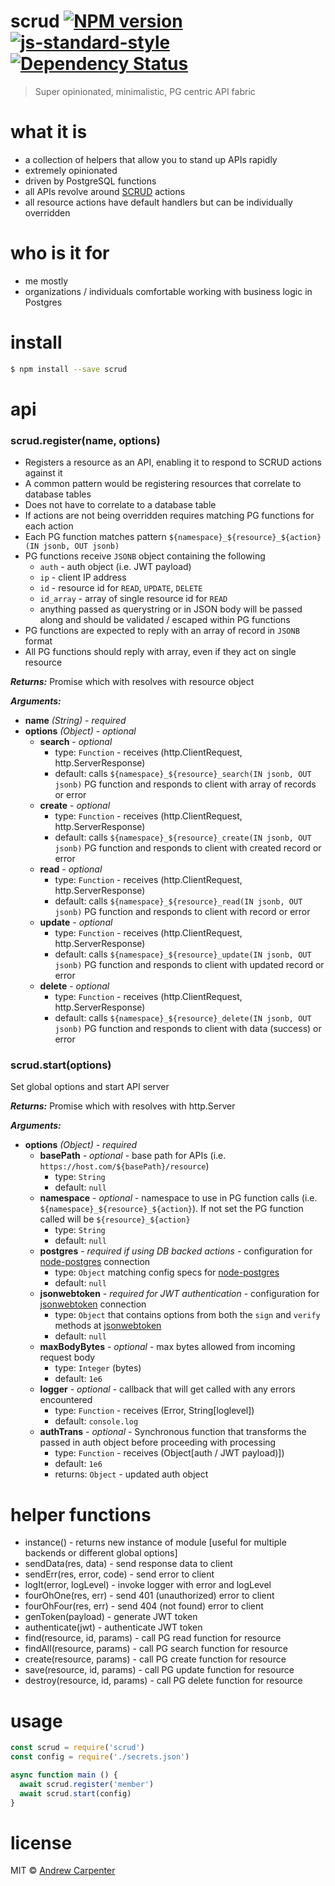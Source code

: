 # scrud [![NPM version](https://badge.fury.io/js/scrud.svg)](https://npmjs.org/package/scrud)   [![js-standard-style](https://img.shields.io/badge/code%20style-standard-brightgreen.svg?style=flat)](https://github.com/feross/standard)   [![Dependency Status](https://dependencyci.com/github/doesdev/scrud/badge)](https://dependencyci.com/github/doesdev/scrud)

> Super opinionated, minimalistic, PG centric API fabric

# what it is

- a collection of helpers that allow you to stand up APIs rapidly
- extremely opinionated
- driven by PostgreSQL functions
- all APIs revolve around [SCRUD](https://en.wikipedia.org/wiki/Create,_read,_update_and_delete) actions
- all resource actions have default handlers but can be individually overridden

# who is it for

- me mostly
- organizations / individuals comfortable working with business logic in Postgres

# install

```sh
$ npm install --save scrud
```

# api

### scrud.register(name, options)
- Registers a resource as an API, enabling it to respond to SCRUD actions against it
- A common pattern would be registering resources that correlate to database tables
- Does not have to correlate to a database table
- If actions are not being overridden requires matching PG functions for each action
- Each PG function matches pattern `${namespace}_${resource}_${action}(IN jsonb, OUT jsonb)`
- PG functions receive `JSONB` object containing the following
  - `auth` - auth object (i.e. JWT payload)
  - `ip` - client IP address
  - `id` - resource id for `READ`, `UPDATE`, `DELETE`
  - `id_array` - array of single resource id for `READ`
  - anything passed as querystring or in JSON body will be passed along and should be validated / escaped within PG functions
- PG functions are expected to reply with an array of record in `JSONB` format
- All PG functions should reply with array, even if they act on single resource

***Returns:*** Promise which with resolves with resource object

***Arguments:***
- **name** *(String)* - *required*
- **options** *(Object)* - *optional*
  - **search** - *optional*
    - type: `Function` - receives (http.ClientRequest, http.ServerResponse)
    - default: calls `${namespace}_${resource}_search(IN jsonb, OUT jsonb)` PG function and responds to client with array of records or error
  - **create** - *optional*
    - type: `Function` - receives (http.ClientRequest, http.ServerResponse)
    - default: calls `${namespace}_${resource}_create(IN jsonb, OUT jsonb)` PG function and responds to client with created record or error
  - **read** - *optional*
    - type: `Function` - receives (http.ClientRequest, http.ServerResponse)
    - default: calls `${namespace}_${resource}_read(IN jsonb, OUT jsonb)` PG function and responds to client with record or error
  - **update** - *optional*
    - type: `Function` - receives (http.ClientRequest, http.ServerResponse)
    - default: calls `${namespace}_${resource}_update(IN jsonb, OUT jsonb)` PG function and responds to client with updated record or error
  - **delete** - *optional*
    - type: `Function` - receives (http.ClientRequest, http.ServerResponse)
    - default: calls `${namespace}_${resource}_delete(IN jsonb, OUT jsonb)` PG function and responds to client with data (success) or error

### scrud.start(options)
Set global options and start API server

***Returns:*** Promise which with resolves with http.Server

***Arguments:***
- **options** *(Object)* - *required*
  - **basePath** - *optional* - base path for APIs (i.e. `https://host.com/${basePath}/resource`)
    - type: `String`
    - default: `null`
  - **namespace** - *optional* - namespace to use in PG function calls (i.e. `${namespace}_${resource}_${action}`). If not set the PG function called will be `${resource}_${action}`
    - type: `String`
    - default: `null`
  - **postgres** - *required if using DB backed actions* - configuration for [node-postgres](https://github.com/brianc/node-postgres) connection
    - type: `Object` matching config specs for [node-postgres](https://github.com/brianc/node-postgres)
    - default: `null`
  - **jsonwebtoken** - *required for JWT authentication* - configuration for [jsonwebtoken](https://github.com/auth0/node-jsonwebtoken) connection
    - type: `Object` that contains options from both the `sign` and `verify` methods at [jsonwebtoken](https://github.com/auth0/node-jsonwebtoken)
    - default: `null`
  - **maxBodyBytes** - *optional* - max bytes allowed from incoming request body
    - type: `Integer` (bytes)
    - default: `1e6`
  - **logger** - *optional* - callback that will get called with any errors encountered
    - type: `Function` - receives (Error, String[loglevel])
    - default: `console.log`
  - **authTrans** - *optional* - Synchronous function that transforms the passed in auth object before proceeding with processing
    - type: `Function` - receives (Object[auth / JWT payload)])
    - default: `1e6`
    - returns: `Object` - updated auth object

# helper functions  
- instance() - returns new instance of module [useful for multiple backends or different global options]
- sendData(res, data) - send response data to client
- sendErr(res, error, code) - send error to client  
- logIt(error, logLevel) - invoke logger with error and logLevel  
- fourOhOne(res, err) - send 401 (unauthorized) error to client  
- fourOhFour(res, err) - send 404 (not found) error to client  
- genToken(payload) - generate JWT token  
- authenticate(jwt) - authenticate JWT token  
- find(resource, id, params) - call PG read function for resource  
- findAll(resource, params) - call PG search function for resource  
- create(resource, params) - call PG create function for resource  
- save(resource, id, params) - call PG update function for resource  
- destroy(resource, id, params) - call PG delete function for resource  

# usage

```js
const scrud = require('scrud')
const config = require('./secrets.json')

async function main () {
  await scrud.register('member')
  await scrud.start(config)
}
```

# license

MIT © [Andrew Carpenter](https://github.com/doesdev)
